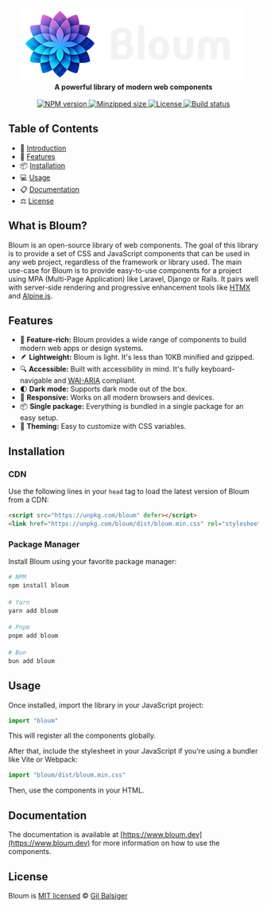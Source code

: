 <div align="center">
    <div>
      <a href="https://www.bloum.dev">
        <img src="https://raw.githubusercontent.com/balsigergil/bloum/main/.github/bloum_logo.png" width="450" height="150" alt="Bloum Logo">
      </a>
    </div>
    <strong>A powerful library of modern web components</strong>
    <br>
    <br>
    <div align="center">
        <a aria-label="NPM version" href="https://www.npmjs.com/package/bloum">
          <img alt="NPM version" src="https://img.shields.io/npm/v/bloum?style=for-the-badge">
        </a>
        <a aria-label="Minzipped size" href="https://bundlephobia.com/package/bloum">
          <img alt="Minzipped size" src="https://img.shields.io/bundlephobia/minzip/bloum?style=for-the-badge">
        </a>
        <a aria-label="License" href="https://github.com/balsigergil/bloum/blob/main/LICENSE">
          <img alt="License" src="https://img.shields.io/npm/l/bloum?style=for-the-badge">
        </a>
        <a aria-label="Build status" href="https://github.com/balsigergil/bloum/actions/workflows/quality.yml">
          <img alt="Build status" src="https://img.shields.io/github/actions/workflow/status/balsigergil/bloum/quality.yml?style=for-the-badge&label=tests">
        </a>
    </div>
</div>

## Table of Contents

- 📖 [Introduction](#what-is-bloum)
- 🚀 [Features](#features)
- 📦 [Installation](#installation)
- 💻 [Usage](#usage)
- 📋 [Documentation](#documentation)
- ⚖️ [License](#license)


## What is Bloum?

Bloum is an open-source library of web components.
The goal of this library is to provide a set of CSS and JavaScript components
that can be used in any web project, regardless of the framework or library used.
The main use-case for Bloum is to provide easy-to-use components for a project
using MPA (Multi-Page Application) like Laravel, Django or Rails.
It pairs well with server-side rendering and progressive enhancement tools
like [HTMX](https://htmx.org/) and [Alpine.js](https://alpinejs.dev/).

## Features

- 🚀 **Feature-rich:** Bloum provides a wide range of components to build modern web apps or design systems.
- 🪶 **Lightweight:** Bloum is light. It's less than 10KB minified and gzipped.
- 🔍 **Accessible:** Built with accessibility in mind. It's fully keyboard-navigable and [WAI-ARIA](https://www.w3.org/WAI/ARIA/apg/) compliant.
- 🌓 **Dark mode:** Supports dark mode out of the box.
- 📱 **Responsive:** Works on all modern browsers and devices.
- 📦 **Single package:** Everything is bundled in a single package for an easy setup.
- 🎨 **Theming:** Easy to customize with CSS variables.


[//]: # (- 🧪 **Tested:** End-to-end tests with [Playwright]&#40;https://playwright.dev/&#41; and unit tests with [Vitest]&#40;https://vitejs.dev/guide/features.html#testing&#41;.)

## Installation

### CDN

Use the following lines in your `head` tag
to load the latest version of Bloum from a CDN:

```html
<script src="https://unpkg.com/bloum" defer></script>
<link href="https://unpkg.com/bloum/dist/bloum.min.css" rel="stylesheet">
```

### Package Manager

Install Bloum using your favorite package manager:

```bash
# NPM
npm install bloum

# Yarn
yarn add bloum

# Pnpm
pnpm add bloum

# Bun
bun add bloum
```

## Usage

Once installed, import the library in your JavaScript project:

```js
import "bloum"
```

This will register all the components globally.

After that, include the stylesheet in your JavaScript
if you're using a bundler like Vite or Webpack:

```js
import "bloum/dist/bloum.min.css"
```

Then, use the components in your HTML.

## Documentation

The documentation is available at [https://www.bloum.dev](https://www.bloum.dev)
for more information on how to use the components.

## License

Bloum is [MIT licensed](./LICENSE) &copy; [Gil Balsiger](https://github.com/balsigergil)
